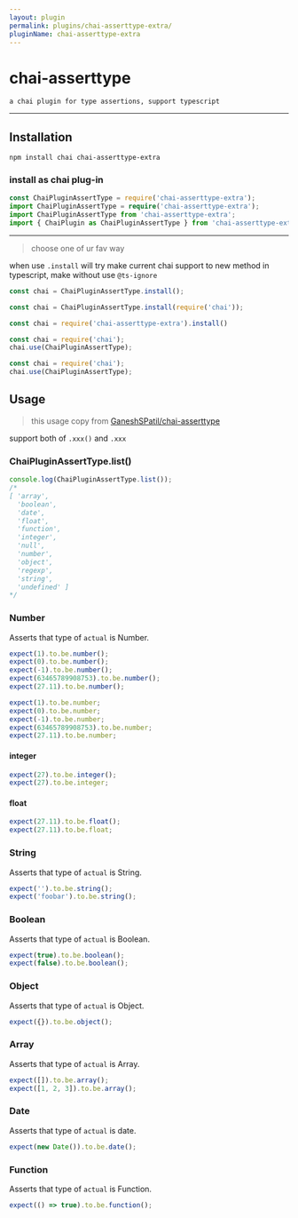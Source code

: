 ```yaml
---
layout: plugin
permalink: plugins/chai-asserttype-extra/
pluginName: chai-asserttype-extra
---
```



# chai-asserttype

    a chai plugin for type assertions, support typescript

---

## Installation

```
npm install chai chai-asserttype-extra
```

### install as chai plug-in

```ts
const ChaiPluginAssertType = require('chai-asserttype-extra');
import ChaiPluginAssertType = require('chai-asserttype-extra');
import ChaiPluginAssertType from 'chai-asserttype-extra';
import { ChaiPlugin as ChaiPluginAssertType } from 'chai-asserttype-extra';
```

---

> choose one of ur fav way

when use `.install` will try make current chai support to new method in typescript, make without use `@ts-ignore`

```ts
const chai = ChaiPluginAssertType.install();
```

```ts
const chai = ChaiPluginAssertType.install(require('chai'));
```

```ts
const chai = require('chai-asserttype-extra').install()
```

```ts
const chai = require('chai');
chai.use(ChaiPluginAssertType);
```

```ts
const chai = require('chai');
chai.use(ChaiPluginAssertType);
```

## Usage

> this usage copy from [GaneshSPatil/chai-asserttype](https://github.com/GaneshSPatil/chai-asserttype)

support both of `.xxx()` and `.xxx`

### ChaiPluginAssertType.list()

```ts
console.log(ChaiPluginAssertType.list());
/*
[ 'array',
  'boolean',
  'date',
  'float',
  'function',
  'integer',
  'null',
  'number',
  'object',
  'regexp',
  'string',
  'undefined' ]
*/
```

### Number
Asserts that type of `actual` is Number.

```ts
expect(1).to.be.number();
expect(0).to.be.number();
expect(-1).to.be.number();
expect(63465789908753).to.be.number();
expect(27.11).to.be.number();

expect(1).to.be.number;
expect(0).to.be.number;
expect(-1).to.be.number;
expect(63465789908753).to.be.number;
expect(27.11).to.be.number;
```

#### integer

```ts
expect(27).to.be.integer();
expect(27).to.be.integer;
```

#### float

```ts
expect(27.11).to.be.float();
expect(27.11).to.be.float;
```

### String
Asserts that type of `actual` is String.

```ts
expect('').to.be.string();
expect('foobar').to.be.string();
```

### Boolean
Asserts that type of `actual` is Boolean.

```ts
expect(true).to.be.boolean();
expect(false).to.be.boolean();
```

### Object
Asserts that type of `actual` is Object.

```ts
expect({}).to.be.object();
```

### Array
Asserts that type of `actual` is Array.

```ts
expect([]).to.be.array();
expect([1, 2, 3]).to.be.array();
```

### Date
Asserts that type of `actual` is date.

```ts
expect(new Date()).to.be.date();
```

### Function
Asserts that type of `actual` is Function.

```ts
expect(() => true).to.be.function();
```
